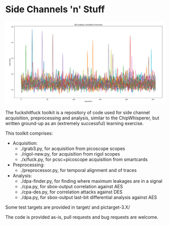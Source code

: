 # Side Channels 'n' Stuff

![Just for fun](fun/cap.png)

The fuckshitfuck toolkit is a repository of code used for side channel acquisition, preprocessing and analysis, similar to the ChipWhisperer, but written ground-up as an (extremely successful) learning exercise.

This toolkit comprises:

- Acquisition:
  - ./grab3.py, for acquisition from picoscope scopes
  - ./rigol-new.py, for acquisition from rigol scopes
  - ./x/fuck.py, for pcsc+picoscope acquisition from smartcards
- Preprocessing:
  - ./preprocessor.py, for temporal alignment and of traces
- Analysis:
  - ./dpa-finder.py, for finding where maximum leakages are in a signal
  - ./cpa.py, for sbox-output correlation against AES
  - ./cpa-des.py, for correlation attacks against DES
  - ./dpa.py, for sbox-output last-bit differential analysis against AES

Some test targets are provided in target/ and pictarget-3.X/

The code is provided as-is, pull requests and bug requests are welcome.
